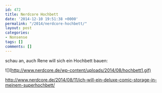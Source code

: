 ```yaml
---
id: 472
title: Nerdcore Hochbett
date: '2014-12-10 19:51:38 +0000'
permalink: "/2014/nerdcore-hochbett/"
layout: post
categories:
- Nonsense
tags: []
comments: []
---
```

schau an, auch Rene will sich ein Hochbett bauen:

![](<http://www.nerdcore.de/wp-content/uploads/2014/08/hochbett1.gif)>

<http://www.nerdcore.de/2014/08/11/ich-will-ein-deluxe-comic-storage-in-meinem-superhochbett/>
